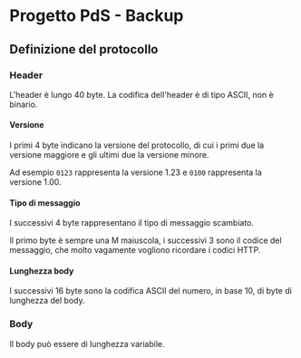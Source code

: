 # Progetto PdS - Backup

## Definizione del protocollo

### Header
L'header è lungo 40 byte.
La codifica dell'header è di tipo ASCII, non è binario.

#### Versione

I primi 4 byte indicano la versione del protocollo, di cui i primi due la versione maggiore e gli 
ultimi due la versione minore. 

Ad esempio `0123` rappresenta la versione 1.23 e `0100` rappresenta la versione 1.00.


#### Tipo di messaggio
I successivi 4 byte rappresentano il tipo di messaggio scambiato.

Il primo byte è sempre una M maiuscola, i successivi 3 sono il codice del messaggio, che molto vagamente vogliono ricordare i codici HTTP.

#### Lunghezza body
I successivi 16 byte sono la codifica ASCII del numero, in base 10, di byte di lunghezza del body.

### Body
Il body può essere di lunghezza variabile.
